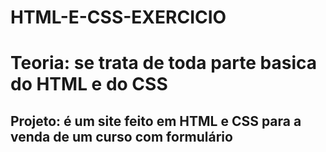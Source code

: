 # HTML-E-CSS-EXERCICIO

# Teoria: se trata de toda parte basica do HTML e do CSS


## Projeto: é um site feito em HTML e CSS para a venda de um curso com formulário
